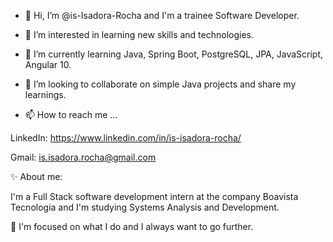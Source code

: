 - 👋 Hi, I’m @is-Isadora-Rocha and I'm a trainee Software Developer.
- 👀 I’m interested in learning new skills and technologies.
- 🌱 I’m currently learning Java, Spring Boot, PostgreSQL, JPA, JavaScript, Angular 10.
- 💞️ I’m looking to collaborate on simple Java projects and share my learnings. 

- 📫 How to reach me ...

LinkedIn: https://www.linkedin.com/in/is-isadora-rocha/

Gmail: is.isadora.rocha@gmail.com

✨ About me:

I'm a Full Stack software development intern at the company Boavista Tecnologia 
and I'm studying Systems Analysis and Development. 

🎯 I'm focused on what I do and I always want to go further. 
